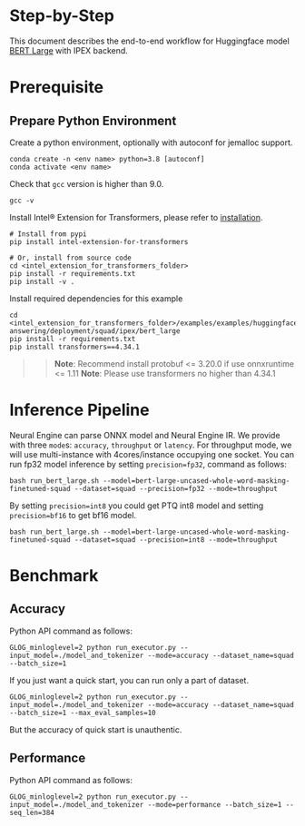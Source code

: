 Step-by-Step
========
This document describes the end-to-end workflow for Huggingface model [BERT Large](https://huggingface.co/bert-large-uncased-whole-word-masking-finetuned-squad) with IPEX backend.

# Prerequisite
## Prepare Python Environment
Create a python environment, optionally with autoconf for jemalloc support.
```shell
conda create -n <env name> python=3.8 [autoconf]
conda activate <env name>
```

Check that `gcc` version is higher than 9.0.
```shell
gcc -v
```

Install Intel® Extension for Transformers, please refer to [installation](/docs/installation.md).
```shell
# Install from pypi
pip install intel-extension-for-transformers

# Or, install from source code
cd <intel_extension_for_transformers_folder>
pip install -r requirements.txt
pip install -v .
```

Install required dependencies for this example
```shell
cd <intel_extension_for_transformers_folder>/examples/examples/huggingface/pytorch/question-answering/deployment/squad/ipex/bert_large
pip install -r requirements.txt
pip install transformers==4.34.1
```
>>**Note**: Recommend install protobuf <= 3.20.0 if use onnxruntime <= 1.11
>>**Note**: Please use transformers no higher than 4.34.1


# Inference Pipeline
Neural Engine can parse ONNX model and Neural Engine IR. 
We provide with three `mode`s: `accuracy`, `throughput` or `latency`. For throughput mode, we will use multi-instance with 4cores/instance occupying one socket.
You can run fp32 model inference by setting `precision=fp32`, command as follows:

```shell
bash run_bert_large.sh --model=bert-large-uncased-whole-word-masking-finetuned-squad --dataset=squad --precision=fp32 --mode=throughput
```

By setting `precision=int8` you could get PTQ int8 model and setting `precision=bf16` to get bf16 model.
```shell
bash run_bert_large.sh --model=bert-large-uncased-whole-word-masking-finetuned-squad --dataset=squad --precision=int8 --mode=throughput
```

# Benchmark
## Accuracy  
Python API command as follows:
```shell
GLOG_minloglevel=2 python run_executor.py --input_model=./model_and_tokenizer --mode=accuracy --dataset_name=squad --batch_size=1
```
If you just want a quick start, you can run only a part of dataset.
```shell
GLOG_minloglevel=2 python run_executor.py --input_model=./model_and_tokenizer --mode=accuracy --dataset_name=squad --batch_size=1 --max_eval_samples=10
```
But the accuracy of quick start is unauthentic.

## Performance
Python API command as follows:
```shell
GLOG_minloglevel=2 python run_executor.py --input_model=./model_and_tokenizer --mode=performance --batch_size=1 --seq_len=384
```
